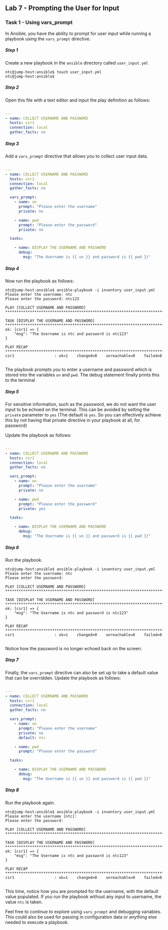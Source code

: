 ## Lab 7 - Prompting the User for Input


### Task 1 - Using vars_prompt

In Ansible, you have the ability to prompt for user input while running a playbook using the `vars_prompt` directive.

##### Step 1

Create a new playbook in the `ansible` directory called `user_input.yml`

```
ntc@jump-host:ansible$ touch user_input.yml
ntc@jump-host:ansible$

```

##### Step 2

Open this file with a text editor and input the play definition as follows:

``` yaml

---
- name: COLLECT USERNAME AND PASSWORD
  hosts: csr1
  connection: local
  gather_facts: no

```


##### Step 3

Add a `vars_prompt` directive that allows you to collect user input data.

``` yaml

---
- name: COLLECT USERNAME AND PASSWORD
  hosts: csr1
  connection: local
  gather_facts: no

  vars_prompt:
    - name: un
      prompt: "Please enter the username"
      private: no

    - name: pwd
      prompt: "Please enter the password"
      private: no

  tasks:

    - name: DISPLAY THE USERNAME AND PASSWORD
      debug:
        msg: "The Username is {{ un }} and password is {{ pwd }}"

```

##### Step 4

Now run the playbook as follows:

```
ntc@jump-host:ansible$ ansible-playbook -i inventory user_input.yml
Please enter the username: ntc
Please enter the password: ntc123

PLAY [COLLECT USERNAME AND PASSWORD] ************************************************************************************

TASK [DISPLAY THE USERNAME AND PASSWORD] ********************************************************************************
ok: [csr1] => {
    "msg": "The Username is ntc and password is ntc123"
}

PLAY RECAP **************************************************************************************************************
csr1                  : ok=1    changed=0    unreachable=0    failed=0   


```

The playbook prompts you to enter a username and password which is stored into the variables `un` and `pwd`. The debug statement finally prints this to the terminal

##### Step 5

For sensitive information, such as the password, we do not want the user input to be echoed on the terminal. This can be avoided by setting the `private` parameter to `yes` (The default is `yes`. So you can effectively achieve this by not having that private directive in your playbook at all, for password)


Update the playbook as follows:

``` yaml

---
- name: COLLECT USERNAME AND PASSWORD
  hosts: csr1
  connection: local
  gather_facts: no

  vars_prompt:
    - name: un
      prompt: "Please enter the username"
      private: no

    - name: pwd
      prompt: "Please enter the password"
      private: yes

  tasks:

    - name: DISPLAY THE USERNAME AND PASSWORD
      debug:
        msg: "The Username is {{ un }} and password is {{ pwd }}"

```


##### Step 6

Run the playbook.

```
ntc@jump-host:ansible$ ansible-playbook -i inventory user_input.yml
Please enter the username: ntc
Please enter the password:

PLAY [COLLECT USERNAME AND PASSWORD] ************************************************************************************

TASK [DISPLAY THE USERNAME AND PASSWORD] ********************************************************************************
ok: [csr1] => {
    "msg": "The Username is ntc and password is ntc123"
}

PLAY RECAP **************************************************************************************************************
csr1                  : ok=1    changed=0    unreachable=0    failed=0   


```

Notice how the password is no longer echoed back on the screen.


##### Step 7

Finally, the `vars_prompt` directive can also be set up to take a default value that can be overridden. Update the playbook as follows:


``` yaml

---
- name: COLLECT USERNAME AND PASSWORD
  hosts: csr1
  connection: local
  gather_facts: no

  vars_prompt:
    - name: un
      prompt: "Please enter the username"
      private: no
      default: ntc

    - name: pwd
      prompt: "Please enter the password"

  tasks:

    - name: DISPLAY THE USERNAME AND PASSWORD
      debug:
        msg: "The Username is {{ un }} and password is {{ pwd }}"

```


##### Step 8


Run the playbook again.

```
ntc@jump-host:ansible$ ansible-playbook -i inventory user_input.yml
Please enter the username [ntc]:
Please enter the password:

PLAY [COLLECT USERNAME AND PASSWORD] ************************************************************************************

TASK [DISPLAY THE USERNAME AND PASSWORD] ********************************************************************************
ok: [csr1] => {
    "msg": "The Username is ntc and password is ntc123"
}

PLAY RECAP **************************************************************************************************************
csr1                  : ok=1    changed=0    unreachable=0    failed=0   


```

This time, notice how you are prompted for the username, with the default value populated. If you run the playbook without any input to username, the value `ntc` is taken.

Feel free to continue to explore using `vars_prompt` and debugging variables.  This could also be used for passing in configuration data or anything else needed to execute a playbook.
